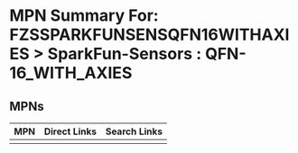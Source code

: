 



# MPN Summary For: FZSSPARKFUNSENSQFN16WITHAXIES > SparkFun-Sensors : QFN-16_WITH_AXIES

## MPNs
  

|MPN|Direct Links|Search Links|
| :--- | :--- | :--- |
||||
